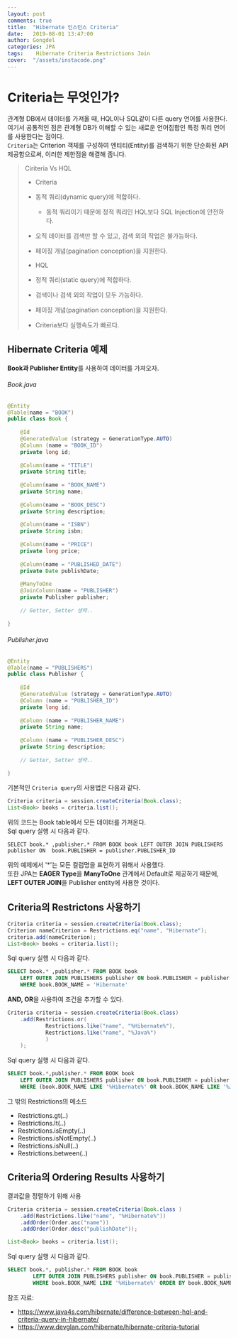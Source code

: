 ```yaml
---
layout: post
comments: true
title:  "Hibernate 인스턴스 Criteria"
date:   2019-08-01 13:47:00
author: Gongdel
categories: JPA
tags:	 Hibernate Criteria Restrictions Join
cover:  "/assets/instacode.png"
---
```

# Criteria는 무엇인가?
관계형 DB에서 데이터를 가져올 때, HQL이나 SQL같이 다른 query 언어를 사용한다. 여기서 공통적인 점은 관계형 DB가 이해할 수 있는 새로운 언어집합인 특정 쿼리 언어를 사용한다는 점이다.  
`Criteria`는 Criterion 객체를 구성하여 엔티티(Entity)를 검색하기 위한 단순화된 API 제공함으로써, 이러한 제한점을 해결해 줍니다.  
> Ciriteria Vs HQL  
> + Criteria
>  + 동적 쿼리(dynamic query)에 적합하다.  
>    + 동적 쿼리이기 때문에 정적 쿼리인 HQL보다 SQL Injection에 안전하다.
>  + 오직 데이터를 검색만 할 수 있고, 검색 외의 작업은 불가능하다.
>  + 페이징 개념(pagination conception)을 지원한다.
>
> + HQL
>  + 정적 쿼리(static query)에 적합하다.
>  + 검색이나 검색 외의 작업이 모두 가능하다.
>  + 페이징 개념(pagination conception)을 지원한다.
>  + Criteria보다 실행속도가 빠르다.

## Hibernate Criteria 예제
**Book과 Publisher Entity**를 사용하여 데이터를 가져오자.

###### Book.java
~~~java
@Entity
@Table(name = "BOOK")
public class Book {
	
	@Id
	@GeneratedValue (strategy = GenerationType.AUTO)
	@Column (name = "BOOK_ID")
	private long id;
	
	@Column(name = "TITLE")
	private String title;
	
	@Column(name = "BOOK_NAME")
	private String name;
		
	@Column(name = "BOOK_DESC")
	private String description;
	
	@Column(name = "ISBN")
	private String isbn;
	
	@Column(name = "PRICE")
	private long price;
	
	@Column(name = "PUBLISHED_DATE")
	private Date publishDate;
	
	@ManyToOne
	@JoinColumn(name = "PUBLISHER")
	private Publisher publisher;
	
	// Getter, Setter 생략..
	
}
~~~

###### Publisher.java
~~~java
@Entity
@Table(name = "PUBLISHERS")
public class Publisher {
	
	@Id
	@GeneratedValue (strategy = GenerationType.AUTO)
	@Column (name = "PUBLISHER_ID")
	private long id;
	
	@Column (name = "PUBLISHER_NAME")
	private String name;
	
	@Column (name = "PUBLISHER_DESC")
	private String description;
	
	// Getter, Setter 생략..
	
}
~~~

기본적인 `Criteria query`의 사용법은 다음과 같다. 
~~~java
Criteria criteria = session.createCriteria(Book.class);
List<Book> books = criteria.list();
~~~
위의 코드는 Book table에서 모든 데이터를 가져온다.  
Sql query 실행 시 다음과 같다.
~~~
SELECT book.* ,publisher.* FROM BOOK book LEFT OUTER JOIN PUBLISHERS publisher ON  book.PUBLISHER = publisher.PUBLISHER_ID
~~~
위의 예제에서 '*'는  모든 컬럼명을 표현하기 위해서 사용했다.  
또한 JPA는 **EAGER Type**을 **ManyToOne** 관계에서  Default로 제공하기 때문에, **LEFT OUTER JOIN**을 Publisher entity에 사용한 것이다.

## Criteria의 Restrictons 사용하기
~~~java
Criteria criteria = session.createCriteria(Book.class);
Criterion nameCriterion = Restrictions.eq("name", "Hibernate");
criteria.add(nameCriterion);
List<Book> books = criteria.list();
~~~
Sql query 실행 시 다음과 같다.
~~~sql
SELECT book.* ,publisher.* FROM BOOK book
	LEFT OUTER JOIN PUBLISHERS publisher ON book.PUBLISHER = publisher.PUBLISHER_ID
	WHERE book.BOOK_NAME = 'Hibernate'
~~~
**AND, OR**을 사용하여 조건을 추가할 수 있다.
~~~java
Criteria criteria = session.createCriteria(Book.class)
	.add(Restrictions.or(
			Restrictions.like("name", "%Hibernate%"),
			Restrictions.like("name", "%Java%")
			)
	);
~~~
Sql query 실행 시 다음과 같다.
~~~sql
SELECT book.*,publisher.* FROM BOOK book
	LEFT OUTER JOIN PUBLISHERS publisher ON book.PUBLISHER = publisher.PUBLISHER_ID
	WHERE (book.BOOK_NAME LIKE '%Hibernate%' OR book.BOOK_NAME LIKE '%Java%')
~~~

그 밖의 Restrictions의 메소드  
+ Restrictions.gt(..)
+ Restrictions.lt(..)
+ Restrictions.isEmpty(..)
+ Restrictions.isNotEmpty(..) 
+ Restrictions.isNull(..)
+ Restrictions.between(..)


## Criteria의 Ordering Results 사용하기
결과값을 정렬하기 위해 사용
~~~java
Criteria criteria = session.createCriteria(Book.class )
	.add(Restrictions.like("name", "%Hibernate%"))
	.addOrder(Order.asc("name"))
	.addOrder(Order.desc("publishDate"));

List<Book> books = criteria.list();
~~~
Sql query 실행 시 다음과 같다.
~~~sql
SELECT book.*, publisher.* FROM BOOK book
		LEFT OUTER JOIN PUBLISHERS publisher ON book.PUBLISHER = publisher.PUBLISHER_ID
		WHERE book.BOOK_NAME LIKE '%Hibernate%' ORDER BY book.BOOK_NAME ASC,book.PUBLISHED_DATE DESC
~~~
참조 자료:
+ <https://www.java4s.com/hibernate/difference-between-hql-and-criteria-query-in-hibernate/>
+ <https://www.devglan.com/hibernate/hibernate-criteria-tutorial>
